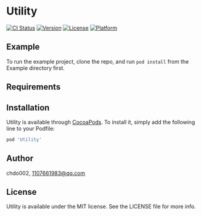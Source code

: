 # Utility

[![CI Status](http://img.shields.io/travis/chdo002/Utility.svg?style=flat)](https://travis-ci.org/chdo002/Utility)
[![Version](https://img.shields.io/cocoapods/v/Utility.svg?style=flat)](http://cocoapods.org/pods/Utility)
[![License](https://img.shields.io/cocoapods/l/Utility.svg?style=flat)](http://cocoapods.org/pods/Utility)
[![Platform](https://img.shields.io/cocoapods/p/Utility.svg?style=flat)](http://cocoapods.org/pods/Utility)

## Example

To run the example project, clone the repo, and run `pod install` from the Example directory first.

## Requirements

## Installation

Utility is available through [CocoaPods](http://cocoapods.org). To install
it, simply add the following line to your Podfile:

```ruby
pod 'Utility'
```

## Author

chdo002, 1107661983@qq.com

## License

Utility is available under the MIT license. See the LICENSE file for more info.
